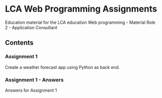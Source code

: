 # LCA Web Programming Assignments
Education material for the LCA education Web programming - Material Role 2 - Application Consultant

## Contents

### Assignment 1
Create a weather forecast app using Python as back end.

### Assignment 1 - Answers
Answers for Assignment 1

